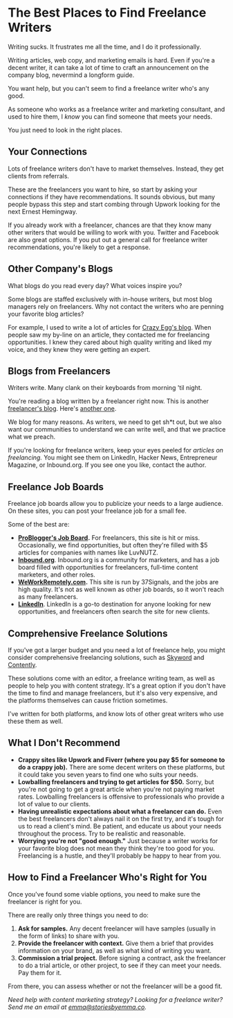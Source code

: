 # The Best Places to Find Freelance Writers

Writing sucks. It frustrates me all the time, and I do it professionally.

Writing articles, web copy, and marketing emails is hard. Even if you're a decent writer, it can take a lot of time to craft an announcement on the company blog, nevermind a longform guide.

You want help, but you can't seem to find a freelance writer who's any good.

As someone who works as a freelance writer and marketing consultant, and used to hire them, I *know* you can find someone that meets your needs. 

You just need to look in the right places.

## Your Connections

Lots of freelance writers don't have to market themselves. Instead, they get clients from referrals.

These are the freelancers you want to hire, so start by asking your connections if they have recommendations. It sounds obvious, but many people bypass this step and start combing through Upwork looking for the next Ernest Hemingway.

If you already work with a freelancer, chances are that they know many other writers that would be willing to work with you. Twitter and Facebook are also great options. If you put out a general call for freelance writer recommendations, you're likely to get a response.

## Other Company's Blogs

What blogs do you read every day? What voices inspire you?

Some blogs are staffed exclusively with in-house writers, but most blog managers rely on freelancers. Why not contact the writers who are penning your favorite blog articles?

For example, I used to write a lot of articles for [Crazy Egg's blog](http://blog.crazyegg.com/2013/04/16/cool-copy-for-unsexy-stuff/). When people saw my by-line on an article, they contacted me for freelancing opportunities. I knew they cared about high quality writing and liked my voice, and they knew they were getting an expert. 

## Blogs from Freelancers

Writers write. Many clank on their keyboards from morning 'til night.

You're reading a blog written by a freelancer right now. This is another [freelancer's blog](http://www.kaleighmoore.com/blog/). Here's [another one](http://businesscasualcopywriting.com/blog/).

We blog for many reasons. As writers, we need to get sh*t out, but we also want our communities to understand we can write well, and that we practice what we preach.

If you're looking for freelance writers, keep your eyes peeled for *articles on freelancing.* You might see them on LinkedIn, Hacker News, Entrepreneur Magazine, or Inbound.org. If you see one you like, contact the author.

## Freelance Job Boards

Freelance job boards allow you to publicize your needs to a large audience. On these sites, you can post your freelance job for a small fee.

Some of the best are:

* __[ProBlogger's Job Board](https://problogger.com/).__ For freelancers, this site is hit or miss. Occasionally, we find opportunities, but often they're filled with $5 articles for companies with names like LuvNUTZ.
* __[Inbound.org](http://inbound.org/jobs/)__. Inbound.org is a community for marketers, and has a job board filled with opportunities for freelancers, full-time content marketers, and other roles.
* __[WeWorkRemotely.com](https://weworkremotely.com/).__ This site is run by 37Signals, and the jobs are high quality. It's not as well known as other job boards, so it won't reach as many freelancers.
* __[LinkedIn](http://linkedin.com)__. LinkedIn is a go-to destination for anyone looking for new opportunities, and freelancers often search the site for new clients.


## Comprehensive Freelance Solutions

If you've got a larger budget and you need a lot of freelance help, you might consider comprehensive freelancing solutions, such as [Skyword](http://skyword.com) and [Contently](http://contently.com/).

These solutions come with an editor, a freelance writing team,  as well as people to help you with content strategy. It's a great option if you don't have the time to find and manage freelancers, but it's also very expensive, and the platforms themselves can cause friction sometimes.

I've written for both platforms, and know lots of other great writers who use these them as well.

## What I Don't Recommend

* __Crappy sites like Upwork and Fiverr (where you pay $5 for someone to do a crappy job).__ There are some decent writers on these platforms, but it could take you seven years to find one who suits your needs.
* __Lowballing freelancers and trying to get articles for $50.__ Sorry, but you're not going to get a great article when you're not paying market rates. Lowballing freelancers is offensive to professionals who provide a lot of value to our clients.
* __Having unrealistic expectations about what a freelancer can do.__ Even the best freelancers don't always nail it on the first try, and it's tough for us to read a client's mind. Be patient, and educate us about your needs throughout the process. Try to be realistic and reasonable.
* __Worrying you're not "good enough."__ Just because a writer works for your favorite blog does not mean they think they're too good for you. Freelancing is a hustle, and they'll probably be happy to hear from you. 

## How to Find a Freelancer Who's Right for You

Once you've found some viable options, you need to make sure the freelancer is right for you. 

There are really only three things you need to do:

1. __Ask for samples.__ Any decent freelancer will have samples (usually in the form of links) to share with you.
2. __Provide the freelancer with context.__ Give them a brief that provides information on your brand, as well as what kind of writing you want.
3. __Commission a trial project.__ Before signing a contract, ask the freelancer to do a trial article, or other project, to see if they can meet your needs. Pay them for it.

From there, you can assess whether or not the freelancer will be a good fit.

*Need help with content marketing strategy? Looking for a freelance writer? Send me an email at [emma@storiesbyemma.co](mailto:emma@storiesbyemma.co).*
